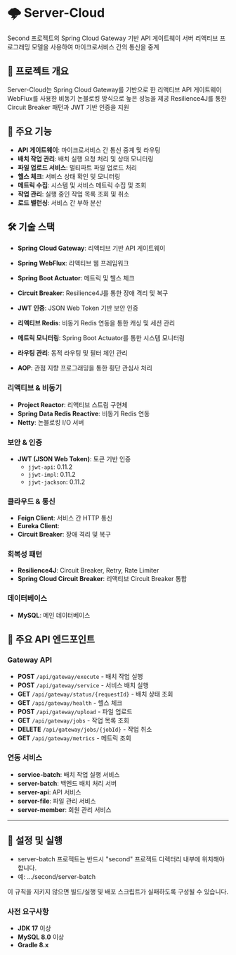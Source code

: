 # 🌩️ Server-Cloud
Second 프로젝트의 Spring Cloud Gateway 기반 API 게이트웨이 서버
리액티브 프로그래밍 모델을 사용하여 마이크로서비스 간의 통신을 중계

## 📖 프로젝트 개요
Server-Cloud는 Spring Cloud Gateway를 기반으로 한 리액티브 API 게이트웨이
WebFlux를 사용한 비동기 논블로킹 방식으로 높은 성능을 제공
Resilience4J를 통한 Circuit Breaker 패턴과 JWT 기반 인증을 지원

## 🎯 주요 기능
- **API 게이트웨이**: 마이크로서비스 간 통신 중계 및 라우팅
- **배치 작업 관리**: 배치 실행 요청 처리 및 상태 모니터링
- **파일 업로드 서비스**: 멀티파트 파일 업로드 처리
- **헬스 체크**: 서비스 상태 확인 및 모니터링
- **메트릭 수집**: 시스템 및 서비스 메트릭 수집 및 조회
- **작업 관리**: 실행 중인 작업 목록 조회 및 취소
- **로드 밸런싱**: 서비스 간 부하 분산

## 🛠️ 기술 스택
- **Spring Cloud Gateway**: 리액티브 기반 API 게이트웨이
- **Spring WebFlux**: 리액티브 웹 프레임워크
- **Spring Boot Actuator**: 메트릭 및 헬스 체크

- **Circuit Breaker**: Resilience4J를 통한 장애 격리 및 복구
- **JWT 인증**: JSON Web Token 기반 보안 인증
- **리액티브 Redis**: 비동기 Redis 연동을 통한 캐싱 및 세션 관리
- **메트릭 모니터링**: Spring Boot Actuator를 통한 시스템 모니터링
- **라우팅 관리**: 동적 라우팅 및 필터 체인 관리
- **AOP**: 관점 지향 프로그래밍을 통한 횡단 관심사 처리

### 리액티브 & 비동기
- **Project Reactor**: 리액티브 스트림 구현체
- **Spring Data Redis Reactive**: 비동기 Redis 연동
- **Netty**: 논블로킹 I/O 서버

### 보안 & 인증
- **JWT (JSON Web Token)**: 토큰 기반 인증
    - `jjwt-api`: 0.11.2
    - `jjwt-impl`: 0.11.2
    - `jjwt-jackson`: 0.11.2

### 클라우드 & 통신
- **Feign Client**: 서비스 간 HTTP 통신
- **Eureka Client**:
- **Circuit Breaker**: 장애 격리 및 복구

### 회복성 패턴
- **Resilience4J**: Circuit Breaker, Retry, Rate Limiter
- **Spring Cloud Circuit Breaker**: 리액티브 Circuit Breaker 통합

### 데이터베이스
- **MySQL**: 메인 데이터베이스

## 🚀 주요 API 엔드포인트

### Gateway API
- **POST** `/api/gateway/execute` - 배치 작업 실행
- **POST** `/api/gateway/service` - 서비스 배치 실행
- **GET** `/api/gateway/status/{requestId}` - 배치 상태 조회
- **GET** `/api/gateway/health` - 헬스 체크
- **POST** `/api/gateway/upload` - 파일 업로드
- **GET** `/api/gateway/jobs` - 작업 목록 조회
- **DELETE** `/api/gateway/jobs/{jobId}` - 작업 취소
- **GET** `/api/gateway/metrics` - 메트릭 조회

### 연동 서비스
- **service-batch**: 배치 작업 실행 서비스
- **server-batch**: 백엔드 배치 처리 서버
- **server-api**: API 서비스
- **server-file**: 파일 관리 서비스
- **server-member**: 회원 관리 서비스

---

## 🔧 설정 및 실행

- server-batch 프로젝트는 반드시 "second" 프로젝트 디렉터리 내부에 위치해야 합니다.
- 예: .../second/server-batch

이 규칙을 지키지 않으면 빌드/실행 및 배포 스크립트가 실패하도록 구성될 수 있습니다.

### 사전 요구사항
- **JDK 17** 이상
- **MySQL 8.0** 이상
- **Gradle 8.x**
```

